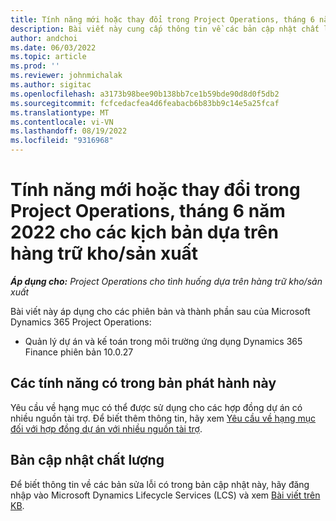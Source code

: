 ```yaml
---
title: Tính năng mới hoặc thay đổi trong Project Operations, tháng 6 năm 2022 cho các kịch bản dựa trên hàng trữ kho/sản xuất
description: Bài viết này cung cấp thông tin về các bản cập nhật chất lượng được cung cấp trong lần triển khai bản phát hành Project Operations tháng 6 năm 2022 cho tình huống dựa trên sản xuất/hàng trữ kho.
author: andchoi
ms.date: 06/03/2022
ms.topic: article
ms.prod: ''
ms.reviewer: johnmichalak
ms.author: sigitac
ms.openlocfilehash: a3173b98bee90b138bb7ce1b59bde90d8d0f5db2
ms.sourcegitcommit: fcfcedacfea4d6feabacb6b83bb9c14e5a25fcaf
ms.translationtype: MT
ms.contentlocale: vi-VN
ms.lasthandoff: 08/19/2022
ms.locfileid: "9316968"
---
```

# <a name="whats-new-or-changed-in-project-operations-june-2022-for-stockedproduction-based-scenarios"></a>Tính năng mới hoặc thay đổi trong Project Operations, tháng 6 năm 2022 cho các kịch bản dựa trên hàng trữ kho/sản xuất

_**Áp dụng cho:** Project Operations cho tình huống dựa trên hàng trữ kho/sản xuất_

Bài viết này áp dụng cho các phiên bản và thành phần sau của Microsoft Dynamics 365 Project Operations:

- Quản lý dự án và kế toán trong môi trường ứng dụng Dynamics 365 Finance phiên bản 10.0.27

## <a name="features-included-in-this-release"></a>Các tính năng có trong bản phát hành này

Yêu cầu về hạng mục có thể được sử dụng cho các hợp đồng dự án có nhiều nguồn tài trợ. Để biết thêm thông tin, hãy xem [Yêu cầu về hạng mục đối với hợp đồng dự án với nhiều nguồn tài trợ](../multiple-funding-sources-item-req.md).

## <a name="quality-updates"></a>Bản cập nhật chất lượng

Để biết thông tin về các bản sửa lỗi có trong bản cập nhật này, hãy đăng nhập vào Microsoft Dynamics Lifecycle Services (LCS) và xem [Bài viết trên KB](https://fix.lcs.dynamics.com/Issue/Details?bugId=673271).
